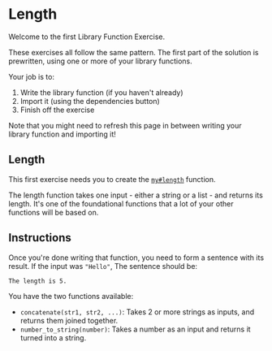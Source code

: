 # Length

Welcome to the first Library Function Exercise.

These exercises all follow the same pattern.
The first part of the solution is prewritten, using one or more of your library functions.

Your job is to:

1. Write the library function (if you haven't already)
2. Import it (using the dependencies button)
3. Finish off the exercise

Note that you might need to refresh this page in between writing your library function and importing it!

## Length

This first exercise needs you to create the [`my#length`](/bootcamp/custom_functions/length/edit) function.

The length function takes one input - either a string or a list - and returns its length.
It's one of the foundational functions that a lot of your other functions will be based on.

## Instructions

Once you're done writing that function, you need to form a sentence with its result. If the input was `"Hello"`, The sentence should be:

```
The length is 5.
```

You have the two functions available:

- `concatenate(str1, str2, ...)`: Takes 2 or more strings as inputs, and returns them joined together.
- `number_to_string(number)`: Takes a number as an input and returns it turned into a string.

